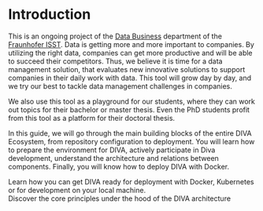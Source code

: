 # Introduction

This is an ongoing project of the [Data Business](https://www.isst.fraunhofer.de/de/geschaeftsfelder/datenwirtschaft.html) 
department of the [Fraunhofer ISST](https://www.isst.fraunhofer.de/). Data is getting more and more important to companies. 
By utilizing the right data, companies can get more productive and will be able to succeed their competitors. 
Thus, we believe it is time for a data management solution, that evaluates new innovative solutions to support companies 
in their daily work with data. This tool will grow day by day, and we try our best to tackle data management challenges in companies.

We also use this tool as a playground for our students, where they can work out topics for their bachelor or master thesis. 
Even the PhD students profit from this tool as a platform for their doctoral thesis.

In this guide, we will go through the main building blocks of the entire DIVA Ecosystem, from repository configuration to deployment.
You will learn how to prepare the environment for DIVA, actively participate in Diva development, understand the architecture 
and relations between components. Finally, you will know how to deploy DIVA with Docker.

<div class="flex">
  <div class="w-1/2 pr-2">
    <CardLink link="/dev-docs/" title="Deploy DIVA">
      Learn how you can get DIVA ready for deployment with Docker, Kubernetes or for development on your local machine.
    </CardLink>
  </div>
  <div class="w-1/2 pl-2">
    <CardLink class="fill" link="/dev-docs/" title="Meet our architecture">
      Discover the core principles under the hood of the DIVA architecture 
    </CardLink>
  </div>
</div>
